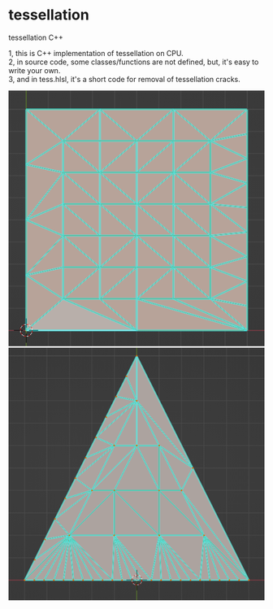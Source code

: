 # tessellation
tessellation C++


1, this is C++ implementation of tessellation on CPU. <br>
2, in source code, some classes/functions are not defined, but, it's easy to write your own. <br>
3, and in tess.hlsl, it's a short code for removal of tessellation cracks.

![alt text](https://github.com/dong-zhan/tessellation/blob/main/497.png)
![alt text](https://github.com/dong-zhan/tessellation/blob/main/498.png)
